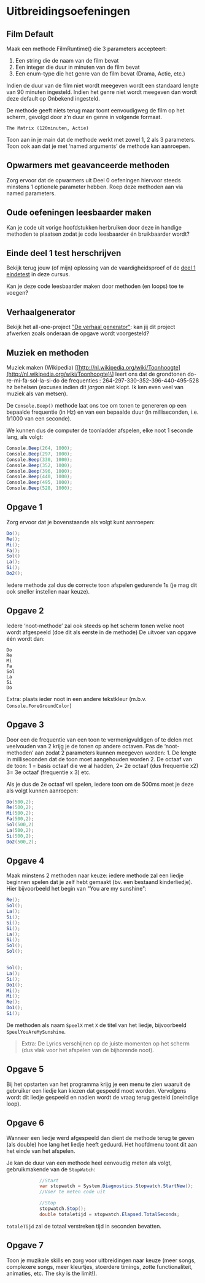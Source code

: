 # Uitbreidingsoefeningen

## Film Default

Maak een methode FilmRuntime\(\) die 3 parameters accepteert:

1. Een string die de naam van de film bevat
2. Een integer die duur in minuten van de film bevat
3. Een enum-type die het genre van de film bevat \(Drama, Actie, etc.\)

Indien de duur van de film niet wordt meegeven wordt een standaard lengte van 90 minuten ingesteld. Indien het genre niet wordt meegeven dan wordt deze default op Onbekend ingesteld.

De methode geeft niets terug maar toont eenvoudigweg de film op het scherm, gevolgd door z’n duur en genre in volgende formaat.

```text
The Matrix (120minuten, Actie)
```

Toon aan in je main dat de methode werkt met zowel 1, 2 als 3 parameters. Toon ook aan dat je met ‘named arguments’ de methode kan aanroepen.

## Opwarmers met geavanceerde methoden

Zorg ervoor dat de opwarmers uit Deel 0 oefeningen hiervoor steeds minstens 1 optionele parameter hebben. Roep deze methoden aan via named parameters.

## Oude oefeningen leesbaarder maken

Kan je code uit vorige hoofdstukken herbruiken door deze in handige methoden te plaatsen zodat je code leesbaarder én bruikbaarder wordt?

## Einde deel 1 test  herschrijven

Bekijk terug jouw \(of mijn\) oplossing van de vaardigheidsproef of de [deel 1 eindetest](https://github.com/v-nys/cursusprogrammeren/tree/16a3c32257c7532ce7fc033ac445d5cfcc9a542f/EindeTests/Mod1/Opgave.md) in deze cursus.

Kan je deze code leesbaarder maken door methoden \(en loops\) toe te voegen?

## Verhaalgenerator

Bekijk het all-one-project ["De verhaal generator"](https://github.com/v-nys/cursusprogrammeren/tree/16a3c32257c7532ce7fc033ac445d5cfcc9a542f/A_DEEL1_AllInOne/3_verhaalgenerator.md): kan jij dit project afwerken zoals onderaan de opgave wordt voorgesteld?

## Muziek en methoden

Muziek maken \(Wikipedia\) \[[http://nl.wikipedia.org/wiki/Toonhoogte](http://nl.wikipedia.org/wiki/Toonhoogte)\] leert ons dat de grondtonen do-re-mi-fa-sol-la-si-do de frequenties : 264-297-330-352-396-440-495-528 hz behelsen \(excuses indien dit _jargon_ niet klopt. Ik ken even veel van muziek als van metsen\).

De `Console.Beep()` methode laat ons toe om tonen te genereren op een bepaalde frequentie \(in Hz\) en van een bepaalde duur \(in milliseconden, i.e. 1/1000 van een seconde\).

We kunnen dus de computer de toonladder afspelen, elke noot 1 seconde lang, als volgt:

```csharp
Console.Beep(264, 1000);
Console.Beep(297, 1000);
Console.Beep(330, 1000);
Console.Beep(352, 1000);
Console.Beep(396, 1000);
Console.Beep(440, 1000);
Console.Beep(495, 1000);
Console.Beep(528, 1000);
```

## Opgave 1

Zorg ervoor dat je bovenstaande als volgt kunt aanroepen:

```csharp
Do();
Re();
Mi();
Fa();
Sol()
La();
Si();
Do2();
```

Iedere methode zal dus de correcte toon afspelen gedurende 1s \(je mag dit ook sneller instellen naar keuze\).

## Opgave 2

Iedere ‘noot-methode’ zal ook steeds op het scherm tonen welke noot wordt afgespeeld \(doe dit als eerste in de methode\) De uitvoer van opgave één wordt dan:

```text
Do
Re
Mi
Fa
Sol
La
Si
Do
```

Extra: plaats ieder noot in een andere tekstkleur \(m.b.v. `Console.ForeGroundColor`\)

## Opgave 3

Door een de frequentie van een toon te vermenigvuldigen of te delen met veelvouden van 2 krijg je de tonen op andere octaven. Pas de ‘noot-methoden’ aan zodat 2 parameters kunnen meegeven worden: 1. De lengte in milliseconden dat de toon moet aangehouden worden 2. De octaaf van de toon: 1 = basis octaaf die we al hadden, 2= 2e octaaf \(dus frequentie x2\) 3= 3e octaaf \(frequentie x 3\) etc.

Als je dus de 2e octaaf wil spelen, iedere toon om de 500ms moet je deze als volgt kunnen aanroepen:

```csharp
Do(500,2);
Re(500,2);
Mi(500,2);
Fa(500,2);
Sol(500,2)
La(500,2);
Si(500,2);
Do2(500,2);
```

## Opgave 4

Maak minstens 2 methoden naar keuze: iedere methode zal een liedje beginnen spelen dat je zelf hebt gemaakt \(bv. een bestaand kinderliedje\). Hier bijvoorbeeld het begin van "You are my sunshine":

```csharp
Re();
Sol();
La();
Si();
Si();
Si();
La();
Si();
Sol();
Sol();


Sol();
La();
Si();
Do1();
Mi();
Mi();
Re();
Do1();
Si();
```

De methoden als naam `SpeelX` met `X` de titel van het liedje, bijvoorbeeld `SpeelYouAreMySunshine`.

> Extra: De Lyrics verschijnen op de juiste momenten op het scherm \(dus vlak voor het afspelen van de bijhorende noot\).

## Opgave 5

Bij het opstarten van het programma krijg je een menu te zien waaruit de gebruiker een liedje kan kiezen dat gespeeld moet worden. Vervolgens wordt dit liedje gespeeld en nadien wordt de vraag terug gesteld \(oneindige loop\).

## Opgave 6

Wanneer een liedje werd afgespeeld dan dient de methode terug te geven \(als double\) hoe lang het liedje heeft geduurd. Het hoofdmenu toont dit aan het einde van het afspelen.

Je kan de duur van een methode heel eenvoudig meten als volgt, gebruikmakende van de `StopWatch`:

```csharp
            //Start
            var stopwatch = System.Diagnostics.Stopwatch.StartNew();
            //Voer te meten code uit

            //Stop
            stopwatch.Stop();
            double totaletijd = stopwatch.Elapsed.TotalSeconds;
```

`totaleTijd` zal de totaal verstreken tijd in seconden bevatten.

## Opgave 7

Toon je muzikale skills en zorg voor uitbreidingen naar keuze \(meer songs, complexere songs, meer kleurtjes, stoerdere timings, zotte functionaliteit, animaties, etc. The sky is the limit!\).

